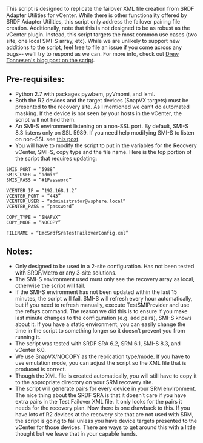 This script is designed to replicate the failover XML file creation from SRDF Adapter Utilities for vCenter. While there is other functionality offered by SRDF Adapter Utilities, this script only address the failover pairing file creation. Additionally, 
note that this is not designed to be as robust as the vCenter plugin. Instead, this script targets the most common use cases (two site, one local SMI-S array, etc). While we are unlikely to support new additions to the script, feel free to file an issue
 if you come across any bugs-- we'll try to respond as we can. For more info, check out [Drew Tonnesen's blog post on the script](https://drewtonnesen.wordpress.com/2017/03/17/srdf-sra-srdf-au-and-vcsa/).

## Pre-requisites:

* Python 2.7 with packages pywbem, pyVmomi, and lxml.
* Both the R2 devices and the target devices (SnapVX targets) must be presented to the recovery site. As I mentioned we can’t do automated masking. If the device is not seen by your hosts in the vCenter, the script will not find them.
* An SMI-S environment listening on a non-SSL port. By default, SMI-S 8.3 listens only on SSL 5989. If you need help modifying SMI-S to listen on non-SSL see [this post](https://drewtonnesen.wordpress.com/2016/06/03/vsi-6-9-smi-s-6-0u2/).
* You will have to modify the script to put in the variables for the Recovery vCenter, SMI-S, copy type and the file name. Here is the top portion of the script that requires updating:

```SMIS_IP = “http://192.168.1.1&#8221;
SMIS_PORT = “5988”
SMIS_USER = “admin”
SMIS_PASS = “#1Password”

VCENTER_IP = “192.168.1.2”
VCENTER_PORT = “443”
VCENTER_USER = “administrator@vsphere.local”
VCENTER_PASS = “password”

COPY_TYPE = “SNAPVX”
COPY_MODE = “NOCOPY”

FILENAME = “EmcSrdfSraTestFailoverConfig.xml”
```


## Notes:

* Only designed to be used in a 2-site configuration. Has not been tested with SRDF/Metro or any 3-site solutions.
* The SMI-S environment used must only see the recovery array as local, otherwise the script will fail.
* If the SMI-S environment has not been updated within the last 15 minutes, the script will fail. SMI-S will refresh every hour automatically, but if you need to refresh manually, execute TestSMIProvider and use the refsys command. The reason we did this is to ensure if you make last minute changes to the configuration (e.g. add pairs), SMI-S knows about it. If you have a static environment, you can easily change the time in the script to something longer so it doesn’t prevent you from running it.
* The script was tested with SRDF SRA 6.2, SRM 6.1, SMI-S 8.3, and vCenter 6.0.
* We use SnapVX/NOCOPY as the replication type/mode. If you have to use emulation mode, you can adjust the script so the XML file that is produced is correct.
* Though the XML file is created automatically, you will still have to copy it to the appropriate directory on your SRM recovery site.
* The script will generate pairs for every device in your SRM environment. The nice thing about the SRDF SRA is that it doesn’t care if you have extra pairs in the Test Failover XML file. It only looks for the pairs it needs for the recovery plan. Now there is one drawback to this. If you have lots of R2 devices at the recovery site that are not used with SRM, the script is going to fail unless you have device targets presented to the vCenter for those devices. There are ways to get around this with a little thought but we leave that in your capable hands.
